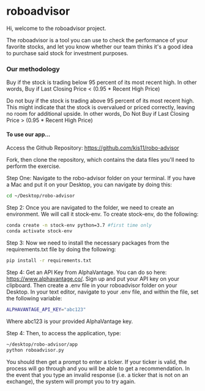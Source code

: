 # roboadvisor
 
 Hi, welcome to the roboadvisor project. 

 The roboadvisor is a tool you can use to check the performance of your favorite stocks, and let you know whether our team thinks it's a good idea to purchase said stock for investment purposes. 

 ### Our methodology
 
 Buy if the stock is trading below 95 percent of its most recent high. In other words, Buy if Last Closing Price < (0.95 * Recent High Price)
 
 Do not buy if the stock is trading above 95 percent of its most recent high. This might indicate that the stock is overvalued or priced correctly, leaving no room for additional upside. In other words, Do Not Buy if Last Closing Price > (0.95 * Recent High Price)

#### To use our app...

Access the Github Repository: https://github.com/kis11/robo-advisor

Fork, then clone the repository, which contains the data files you'll need to perform the exercise.

Step One: Navigate to the robo-advisor folder on your terminal. If you have a Mac and put it on your Desktop, you can navigate by doing this:

```sh
cd ~/Desktop/robo-advisor
```

Step 2: Once you are navigated to the folder, we need to create an environment. We will call it stock-env. To create stock-env, do the following: 

```sh
conda create -n stock-env python=3.7 #first time only
conda activate stock-env
```


Step 3: Now we need to install the necessary packages from the requirements.txt file by doing the following:

```sh
pip install -r requirements.txt
```

Step 4: Get an API Key from AlphaVantage. You can do so here: https://www.alphavantage.co/. Sign up and put your API key on your clipboard. Then create a .env file in your roboadvisor folder on your Desktop. In your text editor, navigate to your .env file, and within the file, set the following variable:

```sh
ALPHAVANTAGE_API_KEY="abc123"
```

Where abc123 is your provided AlphaVantage key. 

Step 4: Then, to access the application, type:

```sh
~/desktop/robo-advisor/app
python roboadvisor.py
```

You should then get a prompt to enter a ticker. If your ticker is valid, the process will go through and you will be able to get a recommendation. In the event that you type an invalid response (i.e. a ticker that is not on an exchange), the system will prompt you to try again. 


